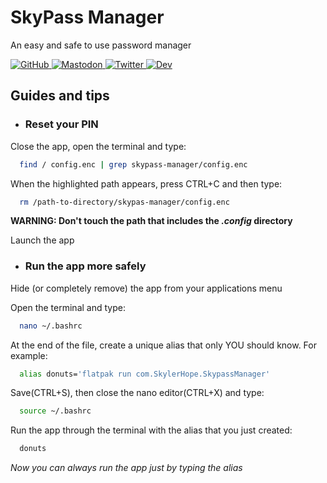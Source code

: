 
# SkyPass Manager

An easy and safe to use password manager

<a href="https://github.com/SkylerHope">
  <img src="https://img.shields.io/badge/GitHub-gray?style=plastic&logo=github" alt="GitHub" />
</a>
<a href="https://mastodon.social/@Skyler_Sh">
  <img src="https://img.shields.io/badge/Mastodon-blueviolet?style=plastic&logo=mastodon" alt="Mastodon" />
</a>
<a href="https://twitter.com/SkylerHopeSh">
  <img src="https://img.shields.io/badge/Twitter-blue?style=plastic&logo=x" alt="Twitter" />
</a>
<a href="https://dev.to/skylerhope">
  <img src="https://img.shields.io/badge/Dev-black?style=plastic&logo=dev.to&logoColor=white" alt="Dev" />
</a>

## Guides and tips

- ### Reset your PIN

Close the app, open the terminal and type:

```bash
  find / config.enc | grep skypass-manager/config.enc
```
When the highlighted path appears, press CTRL+C and then type:

```bash
  rm /path-to-directory/skypas-manager/config.enc
```

**WARNING: Don't touch the path that includes the *.config* directory**

Launch the app



- ### Run the app more safely

Hide (or completely remove) the app from your applications menu

Open the terminal and type:

```bash
  nano ~/.bashrc
```
At the end of the file, create a unique alias that only YOU should know. For example:

```bash
  alias donuts='flatpak run com.SkylerHope.SkypassManager'
```

Save(CTRL+S), then close the nano editor(CTRL+X) and type:

```bash
  source ~/.bashrc
```

Run the app through the terminal with the alias that you just created:

```bash
  donuts
```

*Now you can always run the app just by typing the alias*